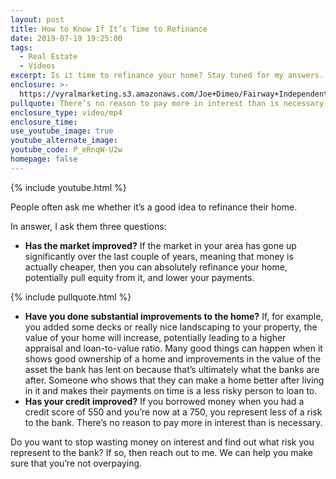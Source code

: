 ```yaml
---
layout: post
title: How to Know If It’s Time to Refinance
date: 2019-07-19 19:25:00
tags:
  - Real Estate
  - Videos
excerpt: Is it time to refinance your home? Stay tuned for my answers.
enclosure: >-
  https://vyralmarketing.s3.amazonaws.com/Joe+Dimeo/Fairway+Independent+Mortgage+Corporation+-+Joe+Dimeo+_+How+to+Know+If+Its+Time+to+Refinance+(1).mp4
pullquote: There’s no reason to pay more in interest than is necessary.
enclosure_type: video/mp4
enclosure_time:
use_youtube_image: true
youtube_alternate_image:
youtube_code: P_eRnqW-U2w
homepage: false
---
```


{% include youtube.html %}

People often ask me whether it’s a good idea to refinance their home.

In answer, I ask them three questions:

* **Has the market improved?** If the market in your area has gone up significantly over the last couple of years, meaning that money is actually cheaper, then you can absolutely refinance your home, potentially pull equity from it, and lower your payments.

{% include pullquote.html %}

* **Have you done substantial improvements to the home?** If, for example, you added some decks or really nice landscaping to your property, the value of your home will increase, potentially leading to a higher appraisal and loan-to-value ratio. Many good things can happen when it shows good ownership of a home and improvements in the value of the asset the bank has lent on because that’s ultimately what the banks are after. Someone who shows that they can make a home better after living in it and makes their payments on time is a less risky person to loan to.
* **Has your credit improved?** If you borrowed money when you had a credit score of 550 and you’re now at a 750, you represent less of a risk to the bank. There’s no reason to pay more in interest than is necessary.

Do you want to stop wasting money on interest and find out what risk you represent to the bank? If so, then reach out to me. We can help you make sure that you’re not overpaying.<br>&nbsp;
